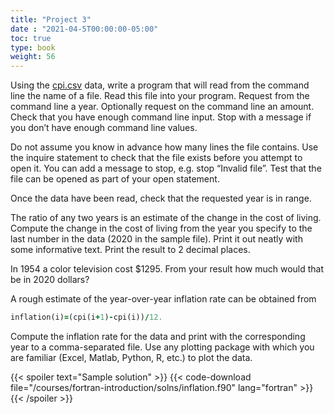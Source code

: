 ```yaml
---
title: "Project 3"
date : "2021-04-5T00:00:00-05:00"
toc: true
type: book
weight: 56
---
```


Using the [cpi.csv](/data/cpi.csv) data, write a program that will read from the command line the name of a file. Read this file into your program.  Request from the command line a year.  Optionally request on the command line an amount.
Check that you have enough command line input. Stop with a message if you don’t have enough command line values. 

Do not assume you know in advance how many lines the file contains. 
Use the inquire statement to check that the file exists before you attempt to open it. You can add a message to stop, e.g. stop “Invalid file”.  Test that the file can be opened as part of your open statement.

Once the data have been read, check that the requested year is in range.

The ratio of any two years is an estimate of the change in the cost of living.  Compute the change in the cost of living from the year you specify to the last number in the data (2020 in the sample file). Print it out neatly with some informative text. Print the result to 2 decimal places.

In 1954 a color television cost $1295. From your result how much would that be in 2020 dollars?

A rough estimate of the year-over-year inflation rate can be obtained from
```fortran
inflation(i)=(cpi(i+1)-cpi(i))/12.
```
Compute the inflation rate for the data and print with the corresponding year to a comma-separated file.  Use any plotting package with which you are familiar (Excel, Matlab, Python, R, etc.) to plot the data.

{{< spoiler text="Sample solution" >}}
{{< code-download file="/courses/fortran-introduction/solns/inflation.f90" lang="fortran" >}}
{{< /spoiler >}}
